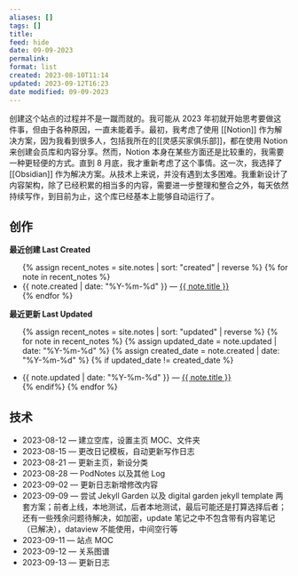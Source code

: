 ```yaml
---
aliases: []
tags: []
title: 
feed: hide
date: 09-09-2023
permalink: 
format: list
created: 2023-08-10T11:14
updated: 2023-09-12T16:23
date modified: 09-09-2023
---
```

创建这个站点的过程并不是一蹴而就的。我可能从 2023 年初就开始思考要做这件事，但由于各种原因，一直未能着手。最初，我考虑了使用 [[Notion]] 作为解决方案，因为我看到很多人，包括我所在的[[灵感买家俱乐部]]，都在使用 Notion 来创建会员库和内容分享。然而，Notion 本身在某些方面还是比较重的，我需要一种更轻便的方式。直到 8 月底，我才重新考虑了这个事情。这一次，我选择了 [[Obsidian]] 作为解决方案。从技术上来说，并没有遇到太多困难。我重新设计了内容架构，除了已经积累的相当多的内容，需要进一步整理和整合之外，每天依然持续写作，到目前为止，这个库已经基本上能够自动运行了。

## 创作

<strong>最近创建 Last Created</strong>

<ul>
  {% assign recent_notes = site.notes | sort: "created" | reverse %}
  {% for note in recent_notes %}
    <li>
      {{ note.created | date: "%Y-%m-%d" }} — <a class="internal-link" href="{{ note.url }}">{{ note.title }}</a>
    </li>
  {% endfor %}
</ul>

<strong>最近更新 Last Updated</strong>

<ul>
  

  {% assign recent_notes = site.notes | sort: "updated" | reverse %}
  {% for note in recent_notes %}
  {% assign updated_date = note.updated | date: "%Y-%m-%d" %} 
  {% assign created_date = note.created | date: "%Y-%m-%d" %}
  {% if updated_date != created_date %}
    <li>
      {{ note.updated | date: "%Y-%m-%d" }} — <a class="internal-link" href="{{ note.url }}">{{ note.title }}  </a>
    </li>
  {% endif%}
  {% endfor %}
</ul>

## 技术

- 2023-08-12 — 建立空库，设置主页 MOC、文件夹
- 2023-08-15 — 更改日记模板，自动更新写作日志
- 2023-08-21 — 更新主页，新设分类
- 2023-08-28 — PodNotes 以及其他 Log
- 2023-09-02 — 更新日志新增修改内容
- 2023-09-09 — 尝试 Jekyll Garden 以及 digital garden jekyll template 两套方案；前者上线，本地测试，后者本地测试，最后可能还是打算选择后者；还有一些残余问题待解决，如加密，update 笔记之中不包含带有内容笔记（已解决），dataview 不能使用，中间空行等
- 2023-09-11 — 站点 MOC
- 2023-09-12 — 关系图谱
- 2023-09-13 — 更新日志